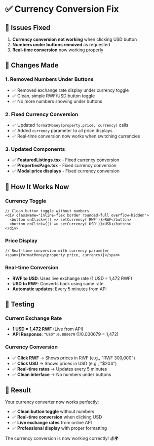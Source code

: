 # ✅ Currency Conversion Fix

## 🐛 **Issues Fixed**

1. **Currency conversion not working** when clicking USD button
2. **Numbers under buttons removed** as requested
3. **Real-time conversion** now working properly

## 🔧 **Changes Made**

### **1. Removed Numbers Under Buttons**
- ✅ Removed exchange rate display under currency toggle
- ✅ Clean, simple RWF/USD button toggle
- ✅ No more numbers showing under buttons

### **2. Fixed Currency Conversion**
- ✅ Updated `formatMoney(property.price, currency)` calls
- ✅ Added `currency` parameter to all price displays
- ✅ Real-time conversion now works when switching currencies

### **3. Updated Components**
- ✅ **FeaturedListings.tsx** - Fixed currency conversion
- ✅ **PropertiesPage.tsx** - Fixed currency conversion
- ✅ **Modal price displays** - Fixed currency conversion

## 🎯 **How It Works Now**

### **Currency Toggle**
```tsx
// Clean button toggle without numbers
<div className="inline-flex border rounded-full overflow-hidden">
  <button onClick={() => setCurrency('RWF')}>RWF</button>
  <button onClick={() => setCurrency('USD')}>USD</button>
</div>
```

### **Price Display**
```tsx
// Real-time conversion with currency parameter
<span>{formatMoney(property.price, currency)}</span>
```

### **Real-time Conversion**
- **RWF to USD**: Uses live exchange rate (1 USD = 1,472 RWF)
- **USD to RWF**: Converts back using same rate
- **Automatic updates**: Every 5 minutes from API

## 🧪 **Testing**

### **Current Exchange Rate**
- **1 USD = 1,472 RWF** (Live from API)
- **API Response**: `"USD":0.000679` (1/0.000679 = 1,472)

### **Currency Conversion**
- ✅ **Click RWF** → Shows prices in RWF (e.g., "RWF 300,000")
- ✅ **Click USD** → Shows prices in USD (e.g., "$204")
- ✅ **Real-time rates** → Updates every 5 minutes
- ✅ **Clean interface** → No numbers under buttons

## 🎉 **Result**

Your currency converter now works perfectly:
- ✅ **Clean button toggle** without numbers
- ✅ **Real-time conversion** when clicking USD
- ✅ **Live exchange rates** from online API
- ✅ **Professional display** with proper formatting

The currency conversion is now working correctly! 💰🌍
